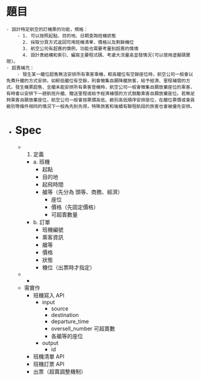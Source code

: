 # 題目
	- 設計特定航空的訂機票的功能，規格：
		- 1. 可以按照起點、目的地、日期查詢班機狀態
		  2. 採取分頁方式返回可用班機清單、價格以及剩餘機位
		  3. 航空公司有超賣的慣例，功能也需要考量到超賣的情境
		  4. 設計表結構和索引、編寫主要程式碼、考慮大流量高並發情況(可以使用虛擬碼實現)。
	- 超賣補充：
		- 發生某一艙位超售無法安排所有乘客乘機，較高艙位有空餘座位時，航空公司一般會以免費升艙的方式安排。如較低艙位有空餘，則會徵集自願降艙旅客，給予經濟、里程補償的方式。發生機票超售、全艙未能安排所有乘客登機時，航空公司一般會徵集自願放棄座位的乘客，有時會以安排下一趟航班升艙、贈送里程或給予經濟補償的方式鼓勵乘客自願放棄座位。若無足夠乘客自願放棄座位，航空公司一般會按票價高低、級別高低順序安排座位，在艙位票價或會員級別等條件相同的情況下一般為先到先得，特殊旅客和後續有聯程航段的旅客也會被優先安排。
- # Spec
	- 1. 定義
		- a. 班機
			- 起點
			- 目的地
			- 起飛時間
			- 艙等（先分為 頭等、商務、經濟）
				- 座位
				- 價格（先固定價格）
				- 可超賣數量
		- b. 訂單
			- 班機編號
			- 乘客資訊
			- 艙等
			- 價格
			- 狀態
			- 機位（出票時才指定）
	-
		-
	- 需實作
		- 班機寫入 API
			- input
				- source
				- destination
				- departure_time
				- oversell_number 可超賣數
				- 各艙等的座位
			- output
				- id
		- 班機清單 API
		- 班機訂票 API
		- 出票（超賣調整機制）